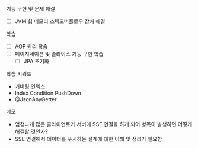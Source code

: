 기능 구현 및 문제 해결
- [ ] JVM 힙 메모리 스택오버플로우 장애 해결


학습
- [ ] AOP 원리 학습
- [ ] 페이지네이션 및 슬라이스 기능 구현 학습
	- [ ] JPA 초기화

학습 키워드
- 커버링 인덱스
- Index Condition PushDown
- @JsonAnyGetter

메모
- 엄청나게 많은 클라이언트가 서버에 SSE 연결을 하게 되어 병목이 발생하면 어떻게 해결할 것인가?
- SSE 연결해서 데이터를 푸시하는 설계에 대한 이해 및 정리가 필요함